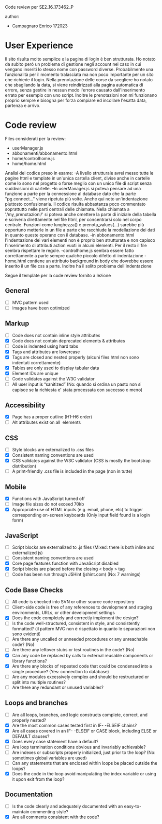 Code review per SE2_16_173462_P

author:
- Campagnaro Enrico 172023


# User Experience

Il sito risulta molto semplice e la pagina di login è ben strutturata.
Ho notato da subito però un problema di gestione negli account nel caso in cui vengano inseriti lo stesso nome con password diverse. Probabilmente una funzionalità per il momento tralasciata ma non poco importante per un sito che richiede il login.
Nella prenotazione delle corse da scegliere ho notato che sbagliando la data, si viene reindirizzati alla pagina automatica di errore, senza gestire in nessun modo l'errore causato dall'inserimento errato per esempio con uno script.
Inoltre le prenotazioni non mi funzionano proprio sempre e bisogna per forza compiare ed incollare l'esatta data, partenza e arrivo.


# Code review

Files considerati per la review:
- userManager.js
- abbonamenti/abbonamento.html
- home/controlhome.js
- home/home.html

Analisi del codice preso in esame:
-A livello strutturale avrei messo tutte le pagine html e template in un'unica cartella client, divise anche in cartelle come lo sono nel progetto o forse meglio con un unico file di script senza suddivisioni di cartelle.
-In userManager.js si poteva pensare ad una funzione a parte per la connessione al database dato che la parte "pg.connect..." viene ripetuta più volte. Anche qui noto un'indentazione piuttosto confusionaria. Il codice risulta abbastanza poco commentato soprattutto nelle parti centrali delle chiamate. Nella chiamata a '/my_prenotazioni/' si poteva anche omettere la parte di iniziale della tabella e scriverla direttamente nel file html, per concentrarsi solo nel corpo centrale. Funzioni come lunghezza() e prenota_values(...) sarebbe più opportuno metterle in un file a parte che racchiude la modellazione dei dati in quanto queste operano con il database.
-in abbonamento.html l'indentazione dei vari elementi non è proprio ben strutturata e non capisco l'inserimento di attributi action vuoti in alcuni elementi. Per il resto il file sembra rispettare le regole.
-controlhome.js sembra essere fatto correttamente a parte sempre qualche piccolo difetto di indentazione
-home.html contiene un attributo background in body che dovrebbe essere inserito il un file css a parte. Inoltre ha il solito problema dell'indentazione


Segue il template per la code review fornito a lezione

##	General
- [ ] MVC pattern used
- [ ]	Images have been optimized

##	Markup
- [ ]	Code does not contain inline style attributes
- [x]	Code does not contain deprecated elements & attributes
- [ ]	Code is indented using hard tabs
- [x]	Tags and attributes are lowercase
- [x]	Tags are closed and nested properly (alcuni files html non sono indentati correttamente)
- [x]	Tables are only used to display tabular data
- [x]	Element IDs are unique
- [ ]	Code validates against the W3C validator
- [ ]	All user input is “sanitized” (No: quando si ordina un pasto non si capisce se la richiesta e' stata processata con successo o meno)

##	Accessibility
- [x]	Page has a proper outline (H1-H6 order)
- [ ]	Alt attributes exist on all <img> elements

##	CSS
- [ ]	Style blocks are externalized to .css files
- [x]	Consistent naming conventions are used
- [x]	CSS validates against the W3C validator (CSS is mostly the bootstrap distribution)
- [ ]	A print-friendly .css file is included in the page (non in tutte)

##	Mobile
- [x]	Functions with JavaScript turned off
- [ ]	Image file sizes do not exceed 70kb
- [X]	Appropriate use of HTML inputs (e.g. email, phone, etc) to trigger corresponding on-screen keyboards (Only input field found is a login form)

##	JavaScript
- [ ]	Script blocks are externalized to .js files (Mixed: there is both inline and externalized js)
- [ ]	Consistent naming conventions are used 
- [x]	Core page features function with JavaScript disabled
- [x]	Script blocks are placed before the closing < body > tag
- [ ]	Code has been run through JSHint (jshint.com) (No: 7 warnings)

## Code Base Checks
- [ ]  All code is checked into SVN or other source code repository
- [ ]	Client-side code is free of any references to development and staging environments, URLs, or other development settings
- [x]	Does the code completely and correctly implement the design?
- [ ]	Is the code well-structured, consistent in style, and consistently formatted? (il pattern MVC non è rispettato in quanto le separazioni non sono evidenti)
- [ ]	Are there any uncalled or unneeded procedures or any unreachable code? (No)
- [ ]	Are there any leftover stubs or test routines in the code? (No)
- [x]	Can any code be replaced by calls to external reusable components or library functions? 
- [x]	Are there any blocks of repeated code that could be condensed into a single procedure? (Yes: connection to database)
- [ ]	Are any modules excessively complex and should be restructured or split into multiple routines? 
- [ ]	Are there any redundant or unused variables?

##	Loops and branches
- [ ]	Are all loops, branches, and logic constructs complete, correct, and properly nested?
- [x]	Are the most common cases tested first in IF- -ELSEIF chains?
- [x]	Are all cases covered in an IF- -ELSEIF or CASE block, including ELSE or DEFAULT clauses?
- [x]	Does every case statement have a default?
- [ ]	Are loop termination conditions obvious and invariably achievable?
- [ ]	Are indexes or subscripts properly initialized, just prior to the loop? (No: sometimes global variables are used)
- [ ]	Can any statements that are enclosed within loops be placed outside the loops?
- [x]	Does the code in the loop avoid manipulating the index variable or using it upon exit from the loop?

## Documentation
- [ ]	Is the code clearly and adequately documented with an easy-to-maintain commenting style?
- [x]	Are all comments consistent with the code?
